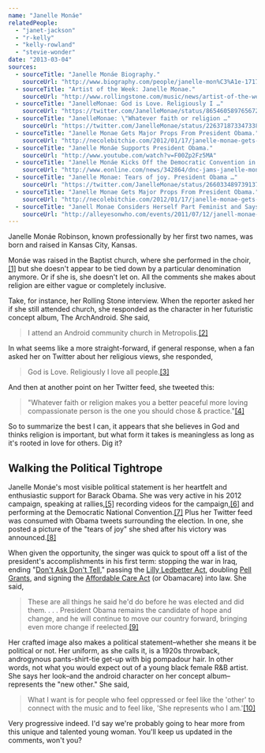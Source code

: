 ```yaml
---
name: "Janelle Monáe"
relatedPeople:
  - "janet-jackson"
  - "r-kelly"
  - "kelly-rowland"
  - "stevie-wonder"
date: "2013-03-04"
sources:
  - sourceTitle: "Janelle Monáe Biography."
    sourceUrl: "http://www.biography.com/people/janelle-mon%C3%A1e-17178736"
  - sourceTitle: "Artist of the Week: Janelle Monae."
    sourceUrl: "http://www.rollingstone.com/music/news/artist-of-the-week-janelle-monae-20100630"
  - sourceTitle: "JanelleMonae: God is Love. Religiously I …"
    sourceUrl: "https://twitter.com/JanelleMonae/status/86546058976567296"
  - sourceTitle: "JanelleMonae: \"Whatever faith or religion …"
    sourceUrl: "https://twitter.com/JanelleMonae/status/226371873347338240"
  - sourceTitle: "Janelle Monae Gets Major Props From President Obama."
    sourceUrl: "http://necolebitchie.com/2012/01/17/janelle-monae-gets-major-props-from-president-obama/"
  - sourceTitle: "Janelle Monáe Supports President Obama."
    sourceUrl: "http://www.youtube.com/watch?v=F00Zp2Fz5MA"
  - sourceTitle: "Janelle Monáe Kicks Off the Democratic Convention in Charlotte, N.C."
    sourceUrl: "http://www.eonline.com/news/342864/dnc-jams-janelle-mon-e-kicks-off-the-democratic-convention-in-charlotte-n-c"
  - sourceTitle: "Janelle Monae: Tears of joy. President Obama …"
    sourceUrl: "https://twitter.com/JanelleMonae/status/266033489739137024"
  - sourceTitle: "Janelle Monae Gets Major Props From President Obama."
    sourceUrl: "http://necolebitchie.com/2012/01/17/janelle-monae-gets-major-props-from-president-obama/"
  - sourceTitle: "Janell Monae Considers Herself Part Feminist and Says She Only Dates Androids!"
    sourceUrl: "http://alleyesonwho.com/events/2011/07/12/janell-monae-considers-herself-part-feminist-and-says-she-only-dates-androids-article-inside/"
---
```


Janelle Monáe Robinson, known professionally by her first two names, was born and raised in Kansas City, Kansas.

Monáe was raised in the Baptist church, where she performed in the choir,<a class="source-citation" href="http://www.biography.com/people/janelle-mon%C3%A1e-17178736" title="Janelle Monáe Biography.">[1]</a> but she doesn't appear to be tied down by a particular denomination anymore. Or if she is, she doesn't let on. All the comments she makes about religion are either vague or completely inclusive.

Take, for instance, her Rolling Stone interview. When the reporter asked her if she still attended church, she responded as the character in her futuristic concept album, The ArchAndroid. She said,

>I attend an Android community church in Metropolis.<a class="source-citation" href="http://www.rollingstone.com/music/news/artist-of-the-week-janelle-monae-20100630" title="Artist of the Week: Janelle Monae.">[2]</a>

In what seems like a more straight-forward, if general response, when a fan asked her on Twitter about her religious views, she responded,

>God is Love. Religiously I love all people.<a class="source-citation" href="https://twitter.com/JanelleMonae/status/86546058976567296" title="JanelleMonae: God is Love. Religiously I …">[3]</a>

And then at another point on her Twitter feed, she tweeted this:

>"Whatever faith or religion makes you a better peaceful more loving compassionate person is the one you should chose & practice."<a class="source-citation" href="https://twitter.com/JanelleMonae/status/226371873347338240" title="JanelleMonae: &quot;Whatever faith or religion …">[4]</a>

So to summarize the best I can, it appears that she believes in God and thinks religion is important, but what form it takes is meaningless as long as it's rooted in love for others. Dig it?


## Walking the Political Tightrope

Janelle Monáe's most visible political statement is her heartfelt and enthusiastic support for Barack Obama. She was very active in his 2012 campaign, speaking at rallies,<a class="source-citation" href="http://necolebitchie.com/2012/01/17/janelle-monae-gets-major-props-from-president-obama/" title="Janelle Monae Gets Major Props From President Obama.">[5]</a> recording videos for the campaign,<a class="source-citation" href="http://www.youtube.com/watch?v=F00Zp2Fz5MA" title="Janelle Monáe Supports President Obama.">[6]</a> and performing at the Democratic National Convention.<a class="source-citation" href="http://www.eonline.com/news/342864/dnc-jams-janelle-mon-e-kicks-off-the-democratic-convention-in-charlotte-n-c" title="Janelle Monáe Kicks Off the Democratic Convention in Charlotte, N.C.">[7]</a> Plus her Twitter feed was consumed with Obama tweets surrounding the election. In one, she posted a picture of the "tears of joy" she shed after his victory was announced.<a class="source-citation" href="https://twitter.com/JanelleMonae/status/266033489739137024" title="Janelle Monae: Tears of joy. President Obama …">[8]</a>

When given the opportunity, the singer was quick to spout off a list of the president's accomplishments in his first term: stopping the war in Iraq, ending "[Don't Ask Don't Tell](http://en.wikipedia.org/wiki/Don%27t_Ask,_Don%27t_Tell_Repeal_Act_of_2010)," passing the [Lilly Ledbetter Act](http://en.wikipedia.org/wiki/Lilly_Ledbetter_Fair_Pay_Act_of_2009), doubling [Pell Grants](http://en.wikipedia.org/wiki/Pell_Grants), and signing the [Affordable Care Act](http://en.wikipedia.org/wiki/Obamacare) (or Obamacare) into law. She said,

>These are all things he said he'd do before he was elected and did them. . . . President Obama remains the candidate of hope and change, and he will continue to move our country forward, bringing even more change if reelected.<a class="source-citation" href="http://necolebitchie.com/2012/01/17/janelle-monae-gets-major-props-from-president-obama/" title="Janelle Monae Gets Major Props From President Obama.">[9]</a>

Her crafted image also makes a political statement–whether she means it be political or not. Her uniform, as she calls it, is a 1920s throwback, androgynous pants-shirt-tie get-up with big pompadour hair. In other words, not what you would expect out of a young black female R&B artist. She says her look–and the android character on her concept album–represents the "new other." She said,

>What I want is for people who feel oppressed or feel like the 'other' to connect with the music and to feel like, 'She represents who I am.'<a class="source-citation" href="http://alleyesonwho.com/events/2011/07/12/janell-monae-considers-herself-part-feminist-and-says-she-only-dates-androids-article-inside/" title="Janell Monae Considers Herself Part Feminist and Says She Only Dates Androids!">[10]</a>

Very progressive indeed. I'd say we're probably going to hear more from this unique and talented young woman. You'll keep us updated in the comments, won't you?